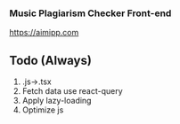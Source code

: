### Music Plagiarism Checker Front-end

https://aimipp.com

## Todo (Always)

1. .js->.tsx
2. Fetch data use react-query
3. Apply lazy-loading
4. Optimize js

